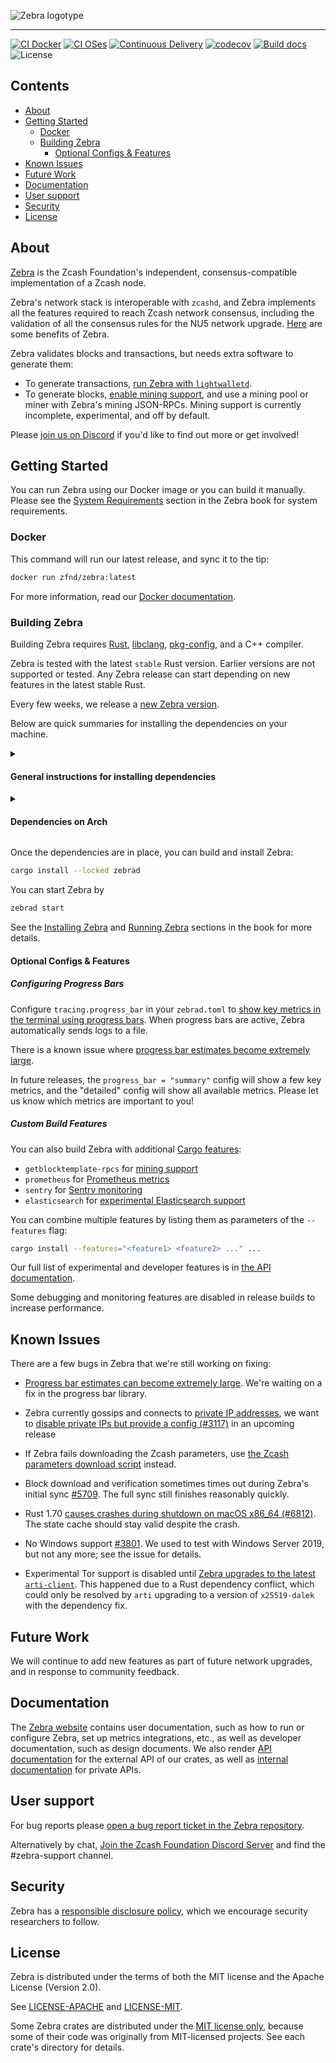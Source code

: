 ![Zebra logotype](https://zfnd.org/wp-content/uploads/2022/03/zebra-logotype.png)

---

[![CI Docker](https://github.com/ZcashFoundation/zebra/actions/workflows/continous-integration-docker.yml/badge.svg)](https://github.com/ZcashFoundation/zebra/actions/workflows/continous-integration-docker.yml) [![CI OSes](https://github.com/ZcashFoundation/zebra/actions/workflows/continous-integration-os.yml/badge.svg)](https://github.com/ZcashFoundation/zebra/actions/workflows/continous-integration-os.yml) [![Continuous Delivery](https://github.com/ZcashFoundation/zebra/actions/workflows/continous-delivery.yml/badge.svg)](https://github.com/ZcashFoundation/zebra/actions/workflows/continous-delivery.yml) [![codecov](https://codecov.io/gh/ZcashFoundation/zebra/branch/main/graph/badge.svg)](https://codecov.io/gh/ZcashFoundation/zebra) [![Build docs](https://github.com/ZcashFoundation/zebra/actions/workflows/docs.yml/badge.svg)](https://github.com/ZcashFoundation/zebra/actions/workflows/docs.yml)
![License](https://img.shields.io/badge/license-MIT%2FApache--2.0-blue.svg)

## Contents

- [About](#about)
- [Getting Started](#getting-started)
  - [Docker](#docker)
  - [Building Zebra](#building-zebra)
    - [Optional Configs & Features](#optional-configs--features)
- [Known Issues](#known-issues)
- [Future Work](#future-work)
- [Documentation](#documentation)
- [User support](#user-support)
- [Security](#security)
- [License](#license)

## About

[Zebra](https://zebra.zfnd.org/) is the Zcash Foundation's independent,
consensus-compatible implementation of a Zcash node.

Zebra's network stack is interoperable with `zcashd`, and Zebra implements all
the features required to reach Zcash network consensus, including the validation
of all the consensus rules for the NU5 network upgrade.
[Here](https://doc.zebra.zfnd.org/zebrad/index.html#zebra-advantages) are some
benefits of Zebra.

Zebra validates blocks and transactions, but needs extra software to generate
them:

- To generate transactions, [run Zebra with
  `lightwalletd`](https://zebra.zfnd.org/user/lightwalletd.html).
- To generate blocks, [enable mining
  support](https://zebra.zfnd.org/user/mining.html), and use a mining pool or
  miner with Zebra's mining JSON-RPCs. Mining support is currently incomplete,
  experimental, and off by default.

Please [join us on Discord](https://discord.gg/na6QZNd) if you'd like to find
out more or get involved!

## Getting Started

You can run Zebra using our Docker image or you can build it manually. Please
see the [System Requirements](https://zebra.zfnd.org/user/requirements.html)
section in the Zebra book for system requirements.

### Docker

This command will run our latest release, and sync it to the tip:

```sh
docker run zfnd/zebra:latest
```

For more information, read our [Docker documentation](https://zebra.zfnd.org/user/docker.html).

### Building Zebra

Building Zebra requires [Rust](https://www.rust-lang.org/tools/install),
[libclang](https://clang.llvm.org/doxygen/group__CINDEX.html),
[pkg-config](http://pkgconf.org/), and a C++ compiler.

Zebra is tested with the latest `stable` Rust version. Earlier versions are not
supported or tested. Any Zebra release can start depending on new features in the
latest stable Rust.

Every few weeks, we release a [new Zebra version](https://github.com/ZcashFoundation/zebra/releases).

Below are quick summaries for installing the dependencies on your machine.

<details>

<summary><h4>General instructions for installing dependencies</h4></summary>

1. Install [`cargo` and `rustc`](https://www.rust-lang.org/tools/install).

2. Install Zebra's build dependencies:

   - **libclang** is a library that might have different names depending on your
     package manager. Typical names are `libclang`, `libclang-dev`, `llvm`, or
     `llvm-dev`.
   - **clang** or another C++ compiler: `g++` (all platforms) or `Xcode` (macOS).
   - **pkg-config**

</details>

<details>

<summary><h4>Dependencies on Arch</h4></summary>

```sh
sudo pacman -S rust clang pkgconf
```

Note that the package `clang` includes `libclang` as well as the C++ compiler.

</details>

Once the dependencies are in place, you can build and install Zebra:

```sh
cargo install --locked zebrad
```

You can start Zebra by

```sh
zebrad start
```

See the [Installing Zebra](https://zebra.zfnd.org/user/install.html) and [Running Zebra](https://zebra.zfnd.org/user/run.html)
sections in the book for more details.

#### Optional Configs & Features

##### Configuring Progress Bars

Configure `tracing.progress_bar` in your `zebrad.toml` to
[show key metrics in the terminal using progress bars](https://zfnd.org/experimental-zebra-progress-bars/).
When progress bars are active, Zebra automatically sends logs to a file.

There is a known issue where [progress bar estimates become extremely large](https://github.com/console-rs/indicatif/issues/556).

In future releases, the `progress_bar = "summary"` config will show a few key metrics,
and the "detailed" config will show all available metrics. Please let us know which metrics are
important to you!

##### Custom Build Features

You can also build Zebra with additional [Cargo features](https://doc.rust-lang.org/cargo/reference/features.html#command-line-feature-options):

- `getblocktemplate-rpcs` for [mining support](https://zebra.zfnd.org/user/mining.html)
- `prometheus` for [Prometheus metrics](https://zebra.zfnd.org/user/metrics.html)
- `sentry` for [Sentry monitoring](https://zebra.zfnd.org/user/tracing.html#sentry-production-monitoring)
- `elasticsearch` for [experimental Elasticsearch support](https://zebra.zfnd.org/user/elasticsearch.html)

You can combine multiple features by listing them as parameters of the `--features` flag:

```sh
cargo install --features="<feature1> <feature2> ..." ...
```

Our full list of experimental and developer features is in [the API
documentation](https://doc.zebra.zfnd.org/zebrad/index.html#zebra-feature-flags).

Some debugging and monitoring features are disabled in release builds to increase
performance.

## Known Issues

There are a few bugs in Zebra that we're still working on fixing:

- [Progress bar estimates can become extremely large](https://github.com/console-rs/indicatif/issues/556). We're waiting on a fix in the progress bar library.

- Zebra currently gossips and connects to [private IP addresses](https://en.wikipedia.org/wiki/IP_address#Private_addresses), we want to [disable private IPs but provide a config (#3117)](https://github.com/ZcashFoundation/zebra/issues/3117) in an upcoming release

- If Zebra fails downloading the Zcash parameters, use [the Zcash parameters download script](https://github.com/zcash/zcash/blob/master/zcutil/fetch-params.sh) instead.

- Block download and verification sometimes times out during Zebra's initial sync [#5709](https://github.com/ZcashFoundation/zebra/issues/5709). The full sync still finishes reasonably quickly.

- Rust 1.70 [causes crashes during shutdown on macOS x86_64 (#6812)](https://github.com/ZcashFoundation/zebra/issues/6812). The state cache should stay valid despite the crash.

- No Windows support [#3801](https://github.com/ZcashFoundation/zebra/issues/3801). We used to test with Windows Server 2019, but not any more; see the issue for details.

- Experimental Tor support is disabled until [Zebra upgrades to the latest `arti-client`](https://github.com/ZcashFoundation/zebra/issues/5492). This happened due to a Rust dependency conflict, which could only be resolved by `arti` upgrading to a version of `x25519-dalek` with the dependency fix.

## Future Work

We will continue to add new features as part of future network upgrades, and in response to community feedback.

## Documentation

The [Zebra website](https://zebra.zfnd.org/) contains user documentation, such
as how to run or configure Zebra, set up metrics integrations, etc., as well as
developer documentation, such as design documents. We also render [API
documentation](https://doc.zebra.zfnd.org) for the external API of our crates,
as well as [internal documentation](https://doc-internal.zebra.zfnd.org) for
private APIs.

## User support

For bug reports please [open a bug report ticket in the Zebra repository](https://github.com/ZcashFoundation/zebra/issues/new?assignees=&labels=C-bug%2C+S-needs-triage&projects=&template=bug_report.yml&title=%5BUser+reported+bug%5D%3A+).

Alternatively by chat, [Join the Zcash Foundation Discord Server](https://discord.com/invite/aRgNRVwsM8) and find the #zebra-support channel.

## Security

Zebra has a [responsible disclosure policy](https://github.com/ZcashFoundation/zebra/blob/main/SECURITY.md), which we encourage security researchers to follow.

## License

Zebra is distributed under the terms of both the MIT license
and the Apache License (Version 2.0).

See [LICENSE-APACHE](LICENSE-APACHE) and [LICENSE-MIT](LICENSE-MIT).

Some Zebra crates are distributed under the [MIT license only](LICENSE-MIT),
because some of their code was originally from MIT-licensed projects.
See each crate's directory for details.
